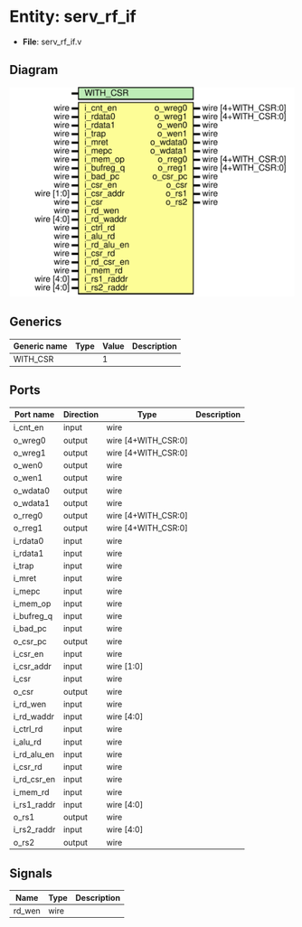 # Entity: serv_rf_if

- **File**: serv_rf_if.v
## Diagram

![Diagram](serv_rf_if.svg "Diagram")
## Generics

| Generic name | Type | Value | Description |
| ------------ | ---- | ----- | ----------- |
| WITH_CSR     |      | 1     |             |
## Ports

| Port name   | Direction | Type                | Description |
| ----------- | --------- | ------------------- | ----------- |
| i_cnt_en    | input     | wire                |             |
| o_wreg0     | output    | wire [4+WITH_CSR:0] |             |
| o_wreg1     | output    | wire [4+WITH_CSR:0] |             |
| o_wen0      | output    | wire                |             |
| o_wen1      | output    | wire                |             |
| o_wdata0    | output    | wire                |             |
| o_wdata1    | output    | wire                |             |
| o_rreg0     | output    | wire [4+WITH_CSR:0] |             |
| o_rreg1     | output    | wire [4+WITH_CSR:0] |             |
| i_rdata0    | input     | wire                |             |
| i_rdata1    | input     | wire                |             |
| i_trap      | input     | wire                |             |
| i_mret      | input     | wire                |             |
| i_mepc      | input     | wire                |             |
| i_mem_op    | input     | wire                |             |
| i_bufreg_q  | input     | wire                |             |
| i_bad_pc    | input     | wire                |             |
| o_csr_pc    | output    | wire                |             |
| i_csr_en    | input     | wire                |             |
| i_csr_addr  | input     | wire [1:0]          |             |
| i_csr       | input     | wire                |             |
| o_csr       | output    | wire                |             |
| i_rd_wen    | input     | wire                |             |
| i_rd_waddr  | input     | wire [4:0]          |             |
| i_ctrl_rd   | input     | wire                |             |
| i_alu_rd    | input     | wire                |             |
| i_rd_alu_en | input     | wire                |             |
| i_csr_rd    | input     | wire                |             |
| i_rd_csr_en | input     | wire                |             |
| i_mem_rd    | input     | wire                |             |
| i_rs1_raddr | input     | wire [4:0]          |             |
| o_rs1       | output    | wire                |             |
| i_rs2_raddr | input     | wire [4:0]          |             |
| o_rs2       | output    | wire                |             |
## Signals

| Name   | Type | Description |
| ------ | ---- | ----------- |
| rd_wen | wire |             |
